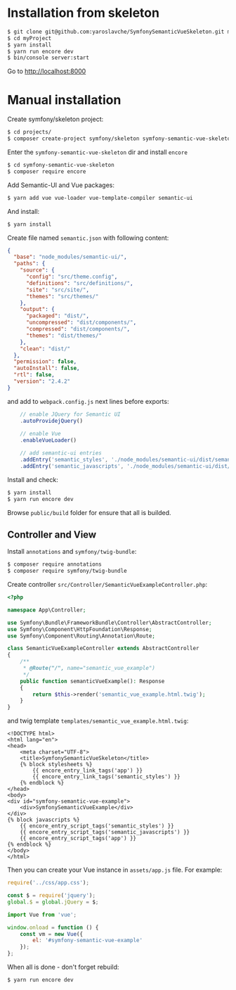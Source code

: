 # Installation from skeleton
```bash
$ git clone git@github.com:yaroslavche/SymfonySemanticVueSkeleton.git myProject
$ cd myProject
$ yarn install
$ yarn run encore dev
$ bin/console server:start 
```
Go to [http://localhost:8000](http://localhost:8000)

# Manual installation

Create symfony/skeleton project:
```bash
$ cd projects/
$ composer create-project symfony/skeleton symfony-semantic-vue-skeleton
```

Enter the `symfony-semantic-vue-skeleton` dir and install `encore` 
```bash
$ cd symfony-semantic-vue-skeleton
$ composer require encore
```

Add Semantic-UI and Vue packages:
```bash
$ yarn add vue vue-loader vue-template-compiler semantic-ui
```

And install:
```bash
$ yarn install
```

Create file named `semantic.json` with following content:
```json
{
  "base": "node_modules/semantic-ui/",
  "paths": {
    "source": {
      "config": "src/theme.config",
      "definitions": "src/definitions/",
      "site": "src/site/",
      "themes": "src/themes/"
    },
    "output": {
      "packaged": "dist/",
      "uncompressed": "dist/components/",
      "compressed": "dist/components/",
      "themes": "dist/themes/"
    },
    "clean": "dist/"
  },
  "permission": false,
  "autoInstall": false,
  "rtl": false,
  "version": "2.4.2"
}
```

and add to `webpack.config.js` next lines before exports:
```js
    // enable JQuery for Semantic UI
    .autoProvidejQuery()
    
    // enable Vue
    .enableVueLoader()

    // add semantic-ui entries
    .addEntry('semantic_styles', './node_modules/semantic-ui/dist/semantic.min.css')
    .addEntry('semantic_javascripts', './node_modules/semantic-ui/dist/semantic.min.js')
```

Install and check:
```bash
$ yarn install
$ yarn run encore dev
```
Browse `public/build` folder for ensure that all is builded.

## Controller and View

Install `annotations` and `symfony/twig-bundle`:
```bash
$ composer require annotations
$ composer require symfony/twig-bundle
```

Create controller `src/Controller/SemanticVueExampleController.php`:
```php
<?php

namespace App\Controller;

use Symfony\Bundle\FrameworkBundle\Controller\AbstractController;
use Symfony\Component\HttpFoundation\Response;
use Symfony\Component\Routing\Annotation\Route;

class SemanticVueExampleController extends AbstractController
{
    /**
     * @Route("/", name="semantic_vue_example")
     */
    public function semanticVueExample(): Response
    {
        return $this->render('semantic_vue_example.html.twig');
    }
}
```

and twig template `templates/semantic_vue_example.html.twig`:
```twig
<!DOCTYPE html>
<html lang="en">
<head>
    <meta charset="UTF-8">
    <title>SymfonySemanticVueSkeleton</title>
    {% block stylesheets %}
        {{ encore_entry_link_tags('app') }}
        {{ encore_entry_link_tags('semantic_styles') }}
    {% endblock %}
</head>
<body>
<div id="symfony-semantic-vue-example">
    <div>SymfonySemanticVueExample</div>
</div>
{% block javascripts %}
    {{ encore_entry_script_tags('semantic_styles') }}
    {{ encore_entry_script_tags('semantic_javascripts') }}
    {{ encore_entry_script_tags('app') }}
{% endblock %}
</body>
</html>
```

Then you can create your Vue instance in `assets/app.js` file. For example:
```js
require('../css/app.css');

const $ = require('jquery');
global.$ = global.jQuery = $;

import Vue from 'vue';

window.onload = function () {
    const vm = new Vue({
        el: '#symfony-semantic-vue-example'
    });
};

```

When all is done - don't forget rebuild:
```bash
$ yarn run encore dev
```
